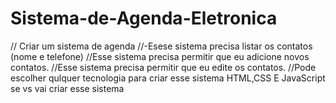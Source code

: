 # Sistema-de-Agenda-Eletronica
// Criar um sistema de agenda
//-Esese sistema precisa listar os contatos (nome e telefone)
//Esse sistema precisa permitir que eu adicione novos contatos.
//Esse sistema precisa permitir que eu edite os contatos.
//Pode escolher qulquer tecnologia para criar esse sistema HTML,CSS E JavaScript se vs vai criar esse sistema
